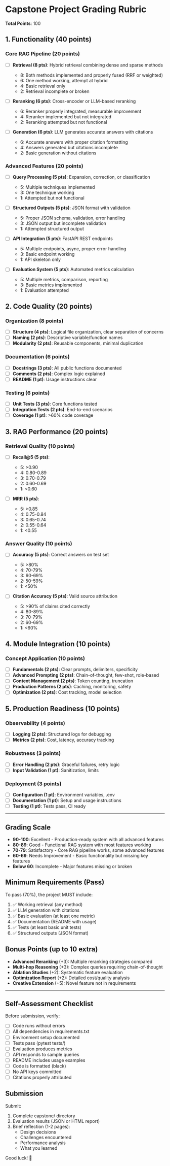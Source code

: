 # Capstone Project Grading Rubric

**Total Points**: 100

## 1. Functionality (40 points)

### Core RAG Pipeline (20 points)
- [ ] **Retrieval (8 pts)**: Hybrid retrieval combining dense and sparse methods
  - 8: Both methods implemented and properly fused (RRF or weighted)
  - 6: One method working, attempt at hybrid
  - 4: Basic retrieval only
  - 2: Retrieval incomplete or broken

- [ ] **Reranking (6 pts)**: Cross-encoder or LLM-based reranking
  - 6: Reranker properly integrated, measurable improvement
  - 4: Reranker implemented but not integrated
  - 2: Reranking attempted but not functional

- [ ] **Generation (6 pts)**: LLM generates accurate answers with citations
  - 6: Accurate answers with proper citation formatting
  - 4: Answers generated but citations incomplete
  - 2: Basic generation without citations

### Advanced Features (20 points)
- [ ] **Query Processing (5 pts)**: Expansion, correction, or classification
  - 5: Multiple techniques implemented
  - 3: One technique working
  - 1: Attempted but not functional

- [ ] **Structured Outputs (5 pts)**: JSON format with validation
  - 5: Proper JSON schema, validation, error handling
  - 3: JSON output but incomplete validation
  - 1: Attempted structured output

- [ ] **API Integration (5 pts)**: FastAPI REST endpoints
  - 5: Multiple endpoints, async, proper error handling
  - 3: Basic endpoint working
  - 1: API skeleton only

- [ ] **Evaluation System (5 pts)**: Automated metrics calculation
  - 5: Multiple metrics, comparison, reporting
  - 3: Basic metrics implemented
  - 1: Evaluation attempted

## 2. Code Quality (20 points)

### Organization (8 points)
- [ ] **Structure (4 pts)**: Logical file organization, clear separation of concerns
- [ ] **Naming (2 pts)**: Descriptive variable/function names
- [ ] **Modularity (2 pts)**: Reusable components, minimal duplication

### Documentation (6 points)
- [ ] **Docstrings (3 pts)**: All public functions documented
- [ ] **Comments (2 pts)**: Complex logic explained
- [ ] **README (1 pt)**: Usage instructions clear

### Testing (6 points)
- [ ] **Unit Tests (3 pts)**: Core functions tested
- [ ] **Integration Tests (2 pts)**: End-to-end scenarios
- [ ] **Coverage (1 pt)**: >60% code coverage

## 3. RAG Performance (20 points)

### Retrieval Quality (10 points)
- [ ] **Recall@5 (5 pts)**:
  - 5: >0.90
  - 4: 0.80-0.89
  - 3: 0.70-0.79
  - 2: 0.60-0.69
  - 1: <0.60

- [ ] **MRR (5 pts)**:
  - 5: >0.85
  - 4: 0.75-0.84
  - 3: 0.65-0.74
  - 2: 0.55-0.64
  - 1: <0.55

### Answer Quality (10 points)
- [ ] **Accuracy (5 pts)**: Correct answers on test set
  - 5: >80%
  - 4: 70-79%
  - 3: 60-69%
  - 2: 50-59%
  - 1: <50%

- [ ] **Citation Accuracy (5 pts)**: Valid source attribution
  - 5: >90% of claims cited correctly
  - 4: 80-89%
  - 3: 70-79%
  - 2: 60-69%
  - 1: <60%

## 4. Module Integration (10 points)

### Concept Application (10 points)
- [ ] **Fundamentals (2 pts)**: Clear prompts, delimiters, specificity
- [ ] **Advanced Prompting (2 pts)**: Chain-of-thought, few-shot, role-based
- [ ] **Context Management (2 pts)**: Token counting, truncation
- [ ] **Production Patterns (2 pts)**: Caching, monitoring, safety
- [ ] **Optimization (2 pts)**: Cost tracking, model selection

## 5. Production Readiness (10 points)

### Observability (4 points)
- [ ] **Logging (2 pts)**: Structured logs for debugging
- [ ] **Metrics (2 pts)**: Cost, latency, accuracy tracking

### Robustness (3 points)
- [ ] **Error Handling (2 pts)**: Graceful failures, retry logic
- [ ] **Input Validation (1 pt)**: Sanitization, limits

### Deployment (3 points)
- [ ] **Configuration (1 pt)**: Environment variables, .env
- [ ] **Documentation (1 pt)**: Setup and usage instructions
- [ ] **Testing (1 pt)**: Tests pass, CI ready

---

## Grading Scale

- **90-100**: Excellent - Production-ready system with all advanced features
- **80-89**: Good - Functional RAG system with most features working
- **70-79**: Satisfactory - Core RAG pipeline works, some advanced features
- **60-69**: Needs Improvement - Basic functionality but missing key features
- **Below 60**: Incomplete - Major features missing or broken

## Minimum Requirements (Pass)

To pass (70%), the project MUST include:
1. ✅ Working retrieval (any method)
2. ✅ LLM generation with citations
3. ✅ Basic evaluation (at least one metric)
4. ✅ Documentation (README with usage)
5. ✅ Tests (at least basic unit tests)
6. ✅ Structured outputs (JSON format)

## Bonus Points (up to 10 extra)

- **Advanced Reranking** (+3): Multiple reranking strategies compared
- **Multi-hop Reasoning** (+3): Complex queries requiring chain-of-thought
- **Ablation Studies** (+2): Systematic feature evaluation
- **Optimization Report** (+2): Detailed cost/quality analysis
- **Creative Extension** (+5): Novel feature not in requirements

---

## Self-Assessment Checklist

Before submission, verify:
- [ ] Code runs without errors
- [ ] All dependencies in requirements.txt
- [ ] Environment setup documented
- [ ] Tests pass (pytest tests/)
- [ ] Evaluation produces metrics
- [ ] API responds to sample queries
- [ ] README includes usage examples
- [ ] Code is formatted (black)
- [ ] No API keys committed
- [ ] Citations properly attributed

## Submission

Submit:
1. Complete capstone/ directory
2. Evaluation results (JSON or HTML report)
3. Brief reflection (1-2 pages):
   - Design decisions
   - Challenges encountered
   - Performance analysis
   - What you learned

Good luck! 🚀
